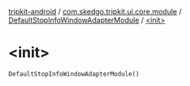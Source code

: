 [tripkit-android](../../index.md) / [com.skedgo.tripkit.ui.core.module](../index.md) / [DefaultStopInfoWindowAdapterModule](index.md) / [&lt;init&gt;](./-init-.md)

# &lt;init&gt;

`DefaultStopInfoWindowAdapterModule()`